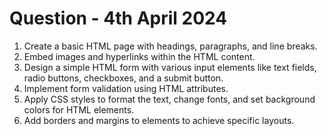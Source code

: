 # Question - 4th April 2024
1. Create a basic HTML page with headings, paragraphs, and line breaks.
2. Embed images and hyperlinks within the HTML content.
3. Design a simple HTML form with various input elements like text fields, radio buttons, checkboxes, and a submit button.
4. Implement form validation using HTML attributes.
5. Apply CSS styles to format the text, change fonts, and set background colors for HTML elements.
6. Add borders and margins to elements to achieve specific layouts.
